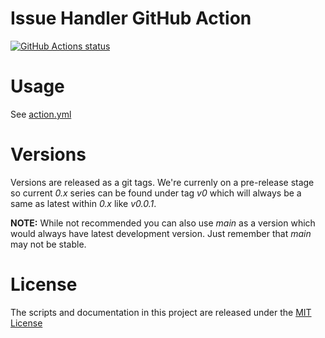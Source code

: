 # Issue Handler GitHub Action

<p align="left">
  <a href="https://github.com/jvalkeal/issue-handler"><img alt="GitHub Actions status" src="https://github.com/jvalkeal/issue-handler/workflows/Test/badge.svg"></a>
</p>

# Usage

See [action.yml](action.yml)

# Versions

Versions are released as a git tags. We're currenly on a pre-release stage so
current _0.x_ series can be found under tag _v0_ which will always be a same
as latest within _0.x_ like _v0.0.1_.

**NOTE:** While not recommended you can also use _main_ as a version which
would always have latest development version. Just remember that _main_
may not be stable.

# License

The scripts and documentation in this project are released under the [MIT License](LICENSE)
